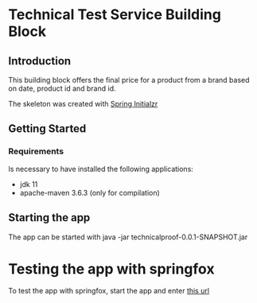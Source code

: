 Technical Test Service Building Block
====================================

## Introduction

This building block offers the final price for a product from a brand based on date, product id and brand id.

The skeleton was created with [Spring Initialzr](https://start.spring.io/) 

## Getting Started

### Requirements

Is necessary to have installed the following applications:

* jdk 11
* apache-maven 3.6.3 (only for compilation)


## Starting the app

The app can be started with java -jar technicalproof-0.0.1-SNAPSHOT.jar

# Testing the app with springfox

To test the app with springfox, start the app and enter [this url](http://localhost:8080/swagger-ui/index.html)

